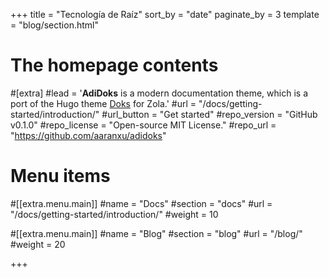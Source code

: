 +++
title = "Tecnología de Raíz"
sort_by = "date"
paginate_by = 3
template = "blog/section.html"


# The homepage contents
#[extra]
#lead = '<b>AdiDoks</b> is a modern documentation theme, which is a port of the Hugo theme <a href="https://github.com/h-enk/">Doks</a> for Zola.'
#url = "/docs/getting-started/introduction/"
#url_button = "Get started"
#repo_version = "GitHub v0.1.0"
#repo_license = "Open-source MIT License."
#repo_url = "https://github.com/aaranxu/adidoks"

# Menu items
#[[extra.menu.main]]
#name = "Docs"
#section = "docs"
#url = "/docs/getting-started/introduction/"
#weight = 10

#[[extra.menu.main]]
#name = "Blog"
#section = "blog"
#url = "/blog/"
#weight = 20

+++
